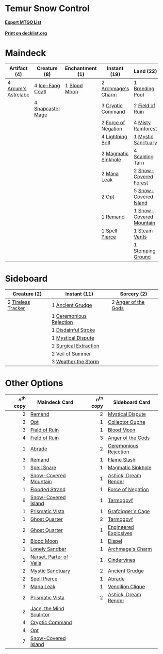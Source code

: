 # Temur Snow Control

#### [Export MTGO List](../collection/Temur%20Snow%20Control/Temur%20Snow%20Control.txt)
#### [Print on decklist.org](http://decklist.org/?deckmain=2%09Archmage's%20Charm%0A4%09Arcum's%20Astrolabe%0A1%09Blood%20Moon%0A1%09Breeding%20Pool%0A3%09Cryptic%20Command%0A2%09Field%20of%20Ruin%0A2%09Force%20of%20Negation%0A4%09Ice-Fang%20Coatl%0A1%09Jace,%20the%20Mind%20Sculptor%0A4%09Lightning%20Bolt%0A2%09Magmatic%20Sinkhole%0A2%09Mana%20Leak%0A4%09Misty%20Rainforest%0A1%09Mystic%20Sanctuary%0A3%09Oko,%20Thief%20of%20Crowns%0A2%09Opt%0A1%09Remand%0A4%09Scalding%20Tarn%0A4%09Snapcaster%20Mage%0A2%09Snow-Covered%20Forest%0A5%09Snow-Covered%20Island%0A1%09Snow-Covered%20Mountain%0A1%09Spell%20Pierce%0A1%09Steam%20Vents%0A1%09Stomping%20Ground%0A2%09Wrenn%20and%20Six&deckside=1%09Ancient%20Grudge%0A2%09Anger%20of%20the%20Gods%0A1%09Ceremonious%20Rejection%0A1%09Disdainful%20Stroke%0A1%09Mystical%20Dispute%0A2%09Surgical%20Extraction%0A2%09Tireless%20Tracker%0A2%09Veil%20of%20Summer%0A3%09Weather%20the%20Storm)
# Maindeck

|                                         Artifact (4)                                         |                                        Creature (8)                                        |                                   Enchantment (1)                                    |                                         Instant (19)                                         |                                            Land (22)                                             |                                          Planeswalker (6)                                          |
|----------------------------------------------------------------------------------------------|--------------------------------------------------------------------------------------------|--------------------------------------------------------------------------------------|----------------------------------------------------------------------------------------------|--------------------------------------------------------------------------------------------------|----------------------------------------------------------------------------------------------------|
|4 [Arcum's Astrolabe](http://gatherer.wizards.com/Pages/Card/Details.aspx?multiverseid=464169)|4 [Ice-Fang Coatl](http://gatherer.wizards.com/Pages/Card/Details.aspx?multiverseid=464152) |1 [Blood Moon](http://gatherer.wizards.com/Pages/Card/Details.aspx?multiverseid=45386)|2 [Archmage's Charm](http://gatherer.wizards.com/Pages/Card/Details.aspx?multiverseid=463989) |1 [Breeding Pool](http://gatherer.wizards.com/Pages/Card/Details.aspx?multiverseid=97088)         |1 [Jace, the Mind Sculptor](http://gatherer.wizards.com/Pages/Card/Details.aspx?multiverseid=442051)|
|                                                                                              |4 [Snapcaster Mage](http://gatherer.wizards.com/Pages/Card/Details.aspx?multiverseid=227676)|                                                                                      |3 [Cryptic Command](http://gatherer.wizards.com/Pages/Card/Details.aspx?multiverseid=438614)  |2 [Field of Ruin](http://gatherer.wizards.com/Pages/Card/Details.aspx?multiverseid=435415)        |3 [Oko, Thief of Crowns](http://gatherer.wizards.com/Pages/Card/Details.aspx?multiverseid=473159)   |
|                                                                                              |                                                                                            |                                                                                      |2 [Force of Negation](http://gatherer.wizards.com/Pages/Card/Details.aspx?multiverseid=464001)|4 [Misty Rainforest](http://gatherer.wizards.com/Pages/Card/Details.aspx?multiverseid=405102)     |2 [Wrenn and Six](http://gatherer.wizards.com/Pages/Card/Details.aspx?multiverseid=464166)          |
|                                                                                              |                                                                                            |                                                                                      |4 [Lightning Bolt](http://gatherer.wizards.com/Pages/Card/Details.aspx?multiverseid=806)      |1 [Mystic Sanctuary](http://gatherer.wizards.com/Pages/Card/Details.aspx?multiverseid=473209)     |                                                                                                    |
|                                                                                              |                                                                                            |                                                                                      |2 [Magmatic Sinkhole](http://gatherer.wizards.com/Pages/Card/Details.aspx?multiverseid=464084)|4 [Scalding Tarn](http://gatherer.wizards.com/Pages/Card/Details.aspx?multiverseid=405107)        |                                                                                                    |
|                                                                                              |                                                                                            |                                                                                      |2 [Mana Leak](http://gatherer.wizards.com/Pages/Card/Details.aspx?multiverseid=45242)         |2 [Snow-Covered Forest](http://gatherer.wizards.com/Pages/Card/Details.aspx?multiverseid=121192)  |                                                                                                    |
|                                                                                              |                                                                                            |                                                                                      |2 [Opt](http://gatherer.wizards.com/Pages/Card/Details.aspx?multiverseid=442948)              |5 [Snow-Covered Island](http://gatherer.wizards.com/Pages/Card/Details.aspx?multiverseid=121130)  |                                                                                                    |
|                                                                                              |                                                                                            |                                                                                      |1 [Remand](http://gatherer.wizards.com/Pages/Card/Details.aspx?multiverseid=380255)           |1 [Snow-Covered Mountain](http://gatherer.wizards.com/Pages/Card/Details.aspx?multiverseid=121233)|                                                                                                    |
|                                                                                              |                                                                                            |                                                                                      |1 [Spell Pierce](http://gatherer.wizards.com/Pages/Card/Details.aspx?multiverseid=425876)     |1 [Steam Vents](http://gatherer.wizards.com/Pages/Card/Details.aspx?multiverseid=405109)          |                                                                                                    |
|                                                                                              |                                                                                            |                                                                                      |                                                                                              |1 [Stomping Ground](http://gatherer.wizards.com/Pages/Card/Details.aspx?multiverseid=405110)      |                                                                                                    |


# Sideboard

|                                        Creature (2)                                         |                                           Instant (11)                                           |                                         Sorcery (2)                                          |
|---------------------------------------------------------------------------------------------|--------------------------------------------------------------------------------------------------|----------------------------------------------------------------------------------------------|
|2 [Tireless Tracker](http://gatherer.wizards.com/Pages/Card/Details.aspx?multiverseid=409997)|1 [Ancient Grudge](http://gatherer.wizards.com/Pages/Card/Details.aspx?multiverseid=235600)       |2 [Anger of the Gods](http://gatherer.wizards.com/Pages/Card/Details.aspx?multiverseid=438682)|
|                                                                                             |1 [Ceremonious Rejection](http://gatherer.wizards.com/Pages/Card/Details.aspx?multiverseid=417613)|                                                                                              |
|                                                                                             |1 [Disdainful Stroke](http://gatherer.wizards.com/Pages/Card/Details.aspx?multiverseid=420705)    |                                                                                              |
|                                                                                             |1 [Mystical Dispute](http://gatherer.wizards.com/Pages/Card/Details.aspx?multiverseid=473020)     |                                                                                              |
|                                                                                             |2 [Surgical Extraction](http://gatherer.wizards.com/Pages/Card/Details.aspx?multiverseid=397706)  |                                                                                              |
|                                                                                             |2 [Veil of Summer](http://gatherer.wizards.com/Pages/Card/Details.aspx?multiverseid=466952)       |                                                                                              |
|                                                                                             |3 [Weather the Storm](http://gatherer.wizards.com/Pages/Card/Details.aspx?multiverseid=464140)    |                                                                                              |


# Other Options

|*n*<sup>th</sup> copy|                                          Maindeck Card                                           |*n*<sup>th</sup> copy|                                         Sideboard Card                                         |
|--------------------:|--------------------------------------------------------------------------------------------------|--------------------:|------------------------------------------------------------------------------------------------|
|                    2|[Remand](http://gatherer.wizards.com/Pages/Card/Details.aspx?multiverseid=380255)                 |                    2|[Mystical Dispute](http://gatherer.wizards.com/Pages/Card/Details.aspx?multiverseid=473020)     |
|                    3|[Opt](http://gatherer.wizards.com/Pages/Card/Details.aspx?multiverseid=442948)                    |                    1|[Collector Ouphe](http://gatherer.wizards.com/Pages/Card/Details.aspx?multiverseid=464107)      |
|                    3|[Field of Ruin](http://gatherer.wizards.com/Pages/Card/Details.aspx?multiverseid=435415)          |                    1|[Blood Moon](http://gatherer.wizards.com/Pages/Card/Details.aspx?multiverseid=45386)            |
|                    4|[Field of Ruin](http://gatherer.wizards.com/Pages/Card/Details.aspx?multiverseid=435415)          |                    3|[Anger of the Gods](http://gatherer.wizards.com/Pages/Card/Details.aspx?multiverseid=438682)    |
|                    1|[Abrade](http://gatherer.wizards.com/Pages/Card/Details.aspx?multiverseid=430772)                 |                    2|[Ceremonious Rejection](http://gatherer.wizards.com/Pages/Card/Details.aspx?multiverseid=417613)|
|                    3|[Remand](http://gatherer.wizards.com/Pages/Card/Details.aspx?multiverseid=380255)                 |                    1|[Flame Slash](http://gatherer.wizards.com/Pages/Card/Details.aspx?multiverseid=416914)          |
|                    1|[Spell Snare](http://gatherer.wizards.com/Pages/Card/Details.aspx?multiverseid=446100)            |                    1|[Magmatic Sinkhole](http://gatherer.wizards.com/Pages/Card/Details.aspx?multiverseid=464084)    |
|                    2|[Snow-Covered Mountain](http://gatherer.wizards.com/Pages/Card/Details.aspx?multiverseid=121233)  |                    1|[Ashiok, Dream Render](http://gatherer.wizards.com/Pages/Card/Details.aspx?multiverseid=461155) |
|                    1|[Flooded Strand](http://gatherer.wizards.com/Pages/Card/Details.aspx?multiverseid=405098)         |                    1|[Force of Negation](http://gatherer.wizards.com/Pages/Card/Details.aspx?multiverseid=464001)    |
|                    6|[Snow-Covered Island](http://gatherer.wizards.com/Pages/Card/Details.aspx?multiverseid=121130)    |                    1|[Tarmogoyf](http://gatherer.wizards.com/Pages/Card/Details.aspx?multiverseid=136142)            |
|                    1|[Prismatic Vista](http://gatherer.wizards.com/Pages/Card/Details.aspx?multiverseid=464193)        |                    1|[Grafdigger's Cage](http://gatherer.wizards.com/Pages/Card/Details.aspx?multiverseid=278452)    |
|                    1|[Ghost Quarter](http://gatherer.wizards.com/Pages/Card/Details.aspx?multiverseid=389534)          |                    2|[Tarmogoyf](http://gatherer.wizards.com/Pages/Card/Details.aspx?multiverseid=136142)            |
|                    2|[Ghost Quarter](http://gatherer.wizards.com/Pages/Card/Details.aspx?multiverseid=389534)          |                    1|[Engineered Explosives](http://gatherer.wizards.com/Pages/Card/Details.aspx?multiverseid=50139) |
|                    2|[Blood Moon](http://gatherer.wizards.com/Pages/Card/Details.aspx?multiverseid=45386)              |                    1|[Dispel](http://gatherer.wizards.com/Pages/Card/Details.aspx?multiverseid=401858)               |
|                    1|[Lonely Sandbar](http://gatherer.wizards.com/Pages/Card/Details.aspx?multiverseid=376401)         |                    1|[Archmage's Charm](http://gatherer.wizards.com/Pages/Card/Details.aspx?multiverseid=463989)     |
|                    1|[Narset, Parter of Veils](http://gatherer.wizards.com/Pages/Card/Details.aspx?multiverseid=460988)|                    1|[Cindervines](http://gatherer.wizards.com/Pages/Card/Details.aspx?multiverseid=457305)          |
|                    2|[Mystic Sanctuary](http://gatherer.wizards.com/Pages/Card/Details.aspx?multiverseid=473209)       |                    2|[Ancient Grudge](http://gatherer.wizards.com/Pages/Card/Details.aspx?multiverseid=235600)       |
|                    2|[Spell Pierce](http://gatherer.wizards.com/Pages/Card/Details.aspx?multiverseid=425876)           |                    1|[Abrade](http://gatherer.wizards.com/Pages/Card/Details.aspx?multiverseid=430772)               |
|                    3|[Mana Leak](http://gatherer.wizards.com/Pages/Card/Details.aspx?multiverseid=45242)               |                    1|[Vendilion Clique](http://gatherer.wizards.com/Pages/Card/Details.aspx?multiverseid=442065)     |
|                    2|[Prismatic Vista](http://gatherer.wizards.com/Pages/Card/Details.aspx?multiverseid=464193)        |                    2|[Ashiok, Dream Render](http://gatherer.wizards.com/Pages/Card/Details.aspx?multiverseid=461155) |
|                    2|[Jace, the Mind Sculptor](http://gatherer.wizards.com/Pages/Card/Details.aspx?multiverseid=442051)|                     |                                                                                                |
|                    4|[Cryptic Command](http://gatherer.wizards.com/Pages/Card/Details.aspx?multiverseid=438614)        |                     |                                                                                                |
|                    4|[Opt](http://gatherer.wizards.com/Pages/Card/Details.aspx?multiverseid=442948)                    |                     |                                                                                                |
|                    7|[Snow-Covered Island](http://gatherer.wizards.com/Pages/Card/Details.aspx?multiverseid=121130)    |                     |                                                                                                |

